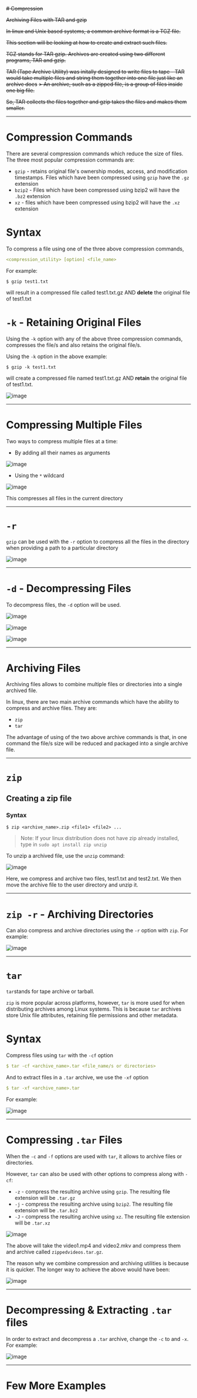 

~~# Compression~~

~~Archiving Files with TAR and gzip~~

~~In linux and Unix based systems, a common archive format is a TGZ file.~~

~~This section will be looking at how to create and extract such files.~~

~~TGZ stands for TAR gzip. Archives are created using two different programs, TAR and gzip.~~

~~TAR (Tape Archive Utility) was initally designed to write files to tape - TAR would take multiple files and string them together into one file just like an archive does~~
~~> An archive, such as a zipped file, is a group of files inside one big file.~~

~~So, TAR collects the files together and gzip takes the files and makes them smaller.~~








---

# Compression Commands 


There are several compression commands which reduce the size of files. The three most popular compression commands are: 


* `gzip` - retains original file's ownership modes, access, and modification timestamps. Files which have been compressed using `gzip` have the `.gz` extension
* `bzip2` - Files which have been compressed using bzip2 will have the `.bz2` extension 
* `xz` - files which have been compressed using bzip2 will have the `.xz` extension 

# Syntax 

To compress a file using one of the three above compression commands, 

```yaml
<compression_utility> [option] <file_name> 
```
For example:

```console
$ gzip test1.txt
```

will result in a compressed file called test1.txt.gz AND **delete** the original file of test1.txt

# `-k` - Retaining Original Files

Using the `-k` option with any of the above three compression commands, compresses the file/s and also retains the original file/s.

Using the `-k` option in the above example:

```console
$ gzip -k test1.txt
```
will create a compressed file named test1.txt.gz AND **retain** the original file of test1.txt.

![image](https://user-images.githubusercontent.com/107522496/200800918-a8b837c6-d3bd-461e-b20b-c6b3c321204b.png)

--- 

# Compressing Multiple Files

Two ways to compress multiple files at a time:

* By adding all their names as arguments 

![image](https://user-images.githubusercontent.com/107522496/200803568-32d443b2-4f1a-4613-9cab-4be54f20d651.png)

* Using the `*` wildcard  

![image](https://user-images.githubusercontent.com/107522496/200806150-92631c02-5aa8-4902-8b9a-c59bea03a6fb.png)

This compresses all files in the current directory

---

# `-r`

`gzip` can be used with the `-r` option to compress all the files in the directory when providing a path to a particular directory

![image](https://user-images.githubusercontent.com/107522496/200808890-e8ecb6b6-dd9a-4c24-9c8f-fe4b376bd05d.png)

---

# `-d` - Decompressing Files

To decompress files, the `-d` option will be used.

![image](https://user-images.githubusercontent.com/107522496/200809577-b0649466-3634-4ef5-9273-7d024ca1ea38.png)

![image](https://user-images.githubusercontent.com/107522496/200809849-ade4d4e8-7604-4cc4-bc13-9408f9f8428c.png)

![image](https://user-images.githubusercontent.com/107522496/200810124-436952a7-9262-477c-accd-ac88812e2a6d.png)

---

# Archiving Files 

Archiving files allows to combine multiple files or directories into a single archived file. 

In linux, there are two main archive commands which have the ability to compress and archive files. They are:

* `zip`
* `tar`

The advantage of using of the two above archive commands is that, in one command the file/s size will be reduced and packaged into a single archive file.  

---
# `zip`

## Creating a zip file

### Syntax 

```console
$ zip <archive_name>.zip <file1> <file2> ... 
```

> Note: If your linux distribution does not have zip already installed, type in `sudo apt install zip unzip` 

To unzip a archived file, use the `unzip` command:

![image](https://user-images.githubusercontent.com/107522496/200820060-620adcc3-a9a8-4e7d-98c5-3a4dc94d6ff4.png)

Here, we compress and archive two files, test1.txt and test2.txt. We then move the archive file to the user directory and unzip it. 

---

# `zip -r` - Archiving Directories 

Can also compress and archive directories using the `-r` option with `zip`. For example:

![image](https://user-images.githubusercontent.com/107522496/200821406-23c3d84f-63b8-407f-a8c9-6d2d7718cc90.png)

---

# `tar`

`tar`stands for tape archive or tarball.

`zip` is more popular across platforms, however, `tar` is more used for when distributing archives among Linux systems. This is because `tar` archives store Unix file attributes, retaining file permissions and other metadata. 

# Syntax 

Compress files using `tar` with the `-cf` option

```yaml
$ tar -cf <archive_name>.tar <file_name/s or directories>
```

And to extract files in a `.tar` archive, we use the `-xf` option

```yaml
$ tar -xf <archive_name>.tar
```
For example:

![image](https://user-images.githubusercontent.com/107522496/200827986-7cdb1d3b-8d0e-41b4-9f59-67fd61278077.png)

--- 

# Compressing `.tar` Files

When the `-c` and `-f` options are used with `tar`, it allows to archive files or directories.

However, `tar` can also be used with other options to compress along with `-cf`:

* `-z` - compress the resulting archive using `gzip`. The resulting file extension will be `.tar.gz`
* `-j` - compress the resulting archive using `bzip2`. The resulting file extension will be `.tar.bz2`
* `-J` - compress the resulting archive using `xz`. The resulting file extension will be `.tar.xz`

![image](https://user-images.githubusercontent.com/107522496/200856481-a159671c-8de9-4d74-9912-ed8308ed5904.png)

The above will take the video1.mp4 and video2.mkv and compress them and archive called `zippedvideos.tar.gz`.

The reason why we combine compression and archiving utilities is because it is quicker. The longer way to achieve the above would have been:

![image](https://user-images.githubusercontent.com/107522496/200861977-57518b33-0667-4f67-ba60-02450a52142f.png)



---

# Decompressing & Extracting `.tar` files

In order to extract and decompress a `.tar` archive, change the `-c` to and `-x`. For example:


![image](https://user-images.githubusercontent.com/107522496/200859761-8154f603-cfd9-457f-91c9-4346b9e50073.png)

--- 

# Few More Examples 







